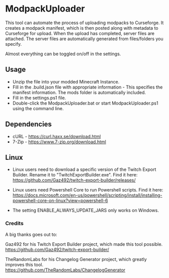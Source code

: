 # ModpackUploader

This tool can automate the process of uploading modpacks to Curseforge.
It creates a modpack manifest, which is then posted along with metadata to Curseforge for upload.
When the upload has completed, server files are attached. 
The server files are automatically generated from files/folders you specify.

Almost everything can be toggled on/off in the settings.

## Usage
* Unzip the file into your modded Minecraft Instance.
* Fill in the .build.json file with appropriate information - This specifies the manifest information. The mods folder is automatically included.
* Fill in the settings.ps1 file.
* Double-click the ModpackUploader.bat or start ModpackUploader.ps1 using the command line.

## Dependencies
* cURL - https://curl.haxx.se/download.html
* 7-Zip - https://www.7-zip.org/download.html

## Linux
* Linux users need to download a specific version of the Twitch Export Builder. Rename it to "TwitchExportBuilder.exe".
    Find it here: https://github.com/Gaz492/twitch-export-builder/releases/

* Linux users need Powershell Core to run Powershell scripts.
    Find it here: https://docs.microsoft.com/en-us/powershell/scripting/install/installing-powershell-core-on-linux?view=powershell-6

* The setting ENABLE_ALWAYS_UPDATE_JARS only works on Windows.

### Credits
A big thanks goes out to:

Gaz492 for his Twitch Export Builder project, which made this tool possible.
https://github.com/Gaz492/twitch-export-builder/

TheRandomLabs for his Changelog Generator project, which greatly improves this tool.
https://github.com/TheRandomLabs/ChangelogGenerator
